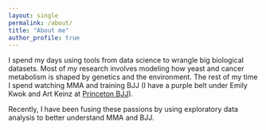 ```yaml
---
layout: single
permalink: /about/
title: "About me"
author_profile: true
---
```


I spend my days using tools from data science to wrangle big biological datasets. Most of my research involves modeling how yeast and cancer metabolism is shaped by genetics and the environment. The rest of my time I spend watching MMA and training BJJ (I have a purple belt under Emily Kwok and Art Keinz at [Princeton BJJ](http://princetonbjj.com/)).

Recently, I have been fusing these passions by using exploratory data analysis to better understand MMA and BJJ.